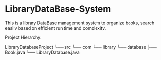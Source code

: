 # LibraryDataBase-System

This is a library DataBase management system to organize books, search easily based on efficient run time and complexity.

Project Hierarchy:

LibraryDatabaseProject
└── src
    └── com
        └── library
            └── database
                ├── Book.java
                └── LibraryDatabase.java
